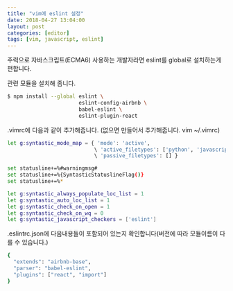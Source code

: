 ```yaml
---
title: "vim에 eslint 설정"
date: 2018-04-27 13:04:00
layout: post
categories: [editor]
tags: [vim, javascript, eslint]
---
```


주력으로 자바스크립트(ECMA6) 사용하는 개발자라면 eslint를 global로 설치하는게 편합니다.

관련 모듈을 설치해 줍니다.

``` bash
$ npm install --global eslint \
                       eslint-config-airbnb \
                       babel-eslint \
                       eslint-plugin-react
```

.vimrc에 다음과 같이 추가해줍니다. (없으면 만들어서 추가해줍니다. vim ~/.vimrc)

``` bash
let g:syntastic_mode_map = { 'mode': 'active',
                            \ 'active_filetypes': ['python', 'javascript'],
                            \ 'passive_filetypes': [] }

set statusline+=%#warningmsg#
set statusline+=%{SyntasticStatuslineFlag()}
set statusline+=%*

let g:syntastic_always_populate_loc_list = 1
let g:syntastic_auto_loc_list = 1
let g:syntastic_check_on_open = 1
let g:syntastic_check_on_wq = 0
let g:syntastic_javascript_checkers = ['eslint']
```

.eslintrc.json에 다음내용들이 포함되어 있는지 확인합니다(버전에 따라 모듈이름이 다를 수 있습니다.)

``` bash
{
  "extends": "airbnb-base",
  "parser": "babel-eslint",
  "plugins": ["react", "import"]
}
```
